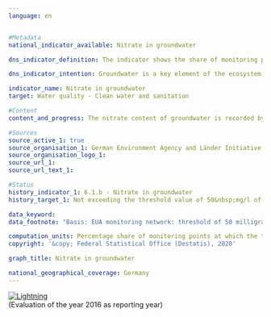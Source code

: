 ```yaml
---                   
language: en                   


#Metadata                   
national_indicator_available: Nitrate in groundwater                   

dns_indicator_definition: The indicator shows the share of monitoring points at which the threshold value of 50&nbsp;mg/l of nitrate in the groundwater is not exceeded on an annual average.<sub> Text from the Indicator Report 2018</sub>                   

dns_indicator_intention: Groundwater is a key element of the ecosystem. It is part of the water cycle and performs important ecological functions. Groundwater is also Germany’s most important drinking water resource. However, elevated nitrate contents impair the ecology of water bodies. The threshold value of 50&nbsp;mg/l of nitrate in groundwater, as specified in the Groundwater Ordinance and in the Ordinance on the Protection of Surface Waters, should therefore not be exceeded at any monitoring point.<sub> Text from the Indicator Report 2018</sub>                   

indicator_name: Nitrate in groundwater                   
target: Water quality - Clean water and sanitation                   

#Content                    
content_and_progress: The nitrate content of groundwater is recorded by the Länder for the purpose of reporting the condition of groundwater in Germany to the European Environment Agency (EEA). The monitoring points used for this purpose are combined in the “EEA monitoring network”. The data are summarised by the German Environment Agency based on information from the German Working Group on Water Issues of the Länder and the Federal Government represented by the Federal Environment Ministry (LAWA).<br><br>The pollution of groundwater with nitrate, a natural nitrogen compound, is caused primarily by the washout of nitrate from various fertilisers that are rich in nitrogen. In addition to farm fertilisers such as liquid manure or slurry that are produced in regions of intensive livestock farming, this also includes the mineral fertilisers used for intensive agriculture. The last few years have also seen an increase in the volume of digestate, which is produced as a by-product of biogas power plants and is likewise used as a fertiliser in agriculture. This also leads to an increased nitrogen content in the soil and therefore to higher nitrate values in groundwater.<br><br>The natural level of pollution for nitrate is between zero and a maximum of 10&nbsp;mg/l. Contents between 10 and 25&nbsp;mg/l are signs of minor to medium pollution. Concentrations of between 25 and 50&nbsp;mg/l indicate a high level of groundwater pollution. If the threshold value of the Ground Water Ordinance of 50&nbsp;mg/l, on which this indicator is based, is exceeded, the groundwater is in a poor chemical state and without treatment cannot be utilised as drinking water.<br><br>Similar to the indicator on phosphate in flowing waters, this indicator gives no indication of the extent to which the measured values are higher or lower than the threshold value. It solely captures the number of monitoring points at which the measured values were lower than the specified threshold value. In this context, the number and the representative nature of the distribution of the monitoring points or their regional concentration have a considerable influence on the result of this indicator. In 2015, however, EEA groundwater monitoring was fundamentally revised, adapted and expanded in order to make the results more representative.<br><br>At some monitoring points the nitrate pollution may have declined sharply. But if it remains above the threshold value of 50&nbsp;mg/l, the decrease is not reflected by the indicator. The same applies to increasing nitrate pollution which, however, remains below the threshold value. The interpretation must also take account of the fact that measures to reduce nitrate pollution may only show an effect with a delay, for example because the percolation time from the surface to the groundwater takes several years.<br><br>In 2015, the threshold value of 50&nbsp;mg/l of nitrate was exceeded at 19.0&nbsp;% of groundwater monitoring points in the EEA monitoring network. This means that the groundwater there must not be used for drinking water supplies without treatment. Since 2008, the share of monitoring points at which this threshold value is exceeded has remained unchanged. Consequently, the goal of not exceeding the threshold value at any monitoring point has not been achieved nor is any movement of the indicator in this direction to be seen.<br><br>The value of 25&nbsp;mg/l, which still indicates a high level of pollution, was exceeded at more than one third (38.0&nbsp;%) of all monitoring points. This share has also remained virtually unchanged over the years.<sub> Text from the Indicator Report 2018</sub>                   

#Sources
source_active_1: true                           
source_organisation_1: German Environment Agency and Länder Initiative for a Set of Core Indicators based on data from the German Working Group on Water Issues of the Länder and the Federal Government represented by the Federal Environment Ministry                            
source_organisation_logo_1:                            
source_url_1:                            
source_url_text_1:                            

#Status                   
history_indicator_1: 6.1.b - Nitrate in groundwater                   
history_target_1: Not exceeding the threshold value of 50&nbsp;mg/l of nitrate in groundwater by 2030 

data_keyword:                    
data_footnote: "Basis: EUA monitoring network: threshold of 50 milligrams of nitrate per litre per year on average"                   

computation_units: Percentage share of monitoring points at which the threshold is not exceeded                   
copyright: '&copy; Federal Statistical Office (Destatis), 2020'                   

graph_title: Nitrate in groundwater                   

national_geographical_coverage: Germany                   
---
```

<div>                           
  <div class="my-header">                           
    <a href="https://sustainabledevelopment-deutschland.github.io/en/status/"><img src="https://g205sdgs.github.io/sdg-indicators/public/Wettersymbole/Blitz.png" title="The indicator is not moving in the right direction so that the gap to the target value is widening" alt="Lightning" />                           
    </a>                           
  </div>
  <div class="my-header-note">
    <span>(Evaluation of the year 2016 as reporting year)</span>
  </div>                           
</div>